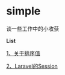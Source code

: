 # simple #

谈一些工作中的小收获

**List**

[1、关于排序值](https://github.com/wtbu703/simple/issues/1 "1、关于排序值")

[2、Laravel的Session](https://github.com/wtbu703/simple/issues/2 "2、Laravel的Session")
